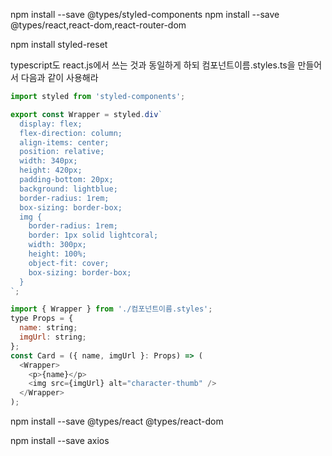 npm install --save @types/styled-components
npm install --save @types/react,react-dom,react-router-dom 

npm install styled-reset

typescript도 react.js에서 쓰는 것과 동일하게 하되
컴포넌트이름.styles.ts을 만들어서 다음과 같이 사용해라
```js
import styled from 'styled-components';

export const Wrapper = styled.div`
  display: flex;
  flex-direction: column;
  align-items: center;
  position: relative;
  width: 340px;
  height: 420px;
  padding-bottom: 20px;
  background: lightblue;
  border-radius: 1rem;
  box-sizing: border-box;
  img {
    border-radius: 1rem;
    border: 1px solid lightcoral;
    width: 300px;
    height: 100%;
    object-fit: cover;
    box-sizing: border-box;
  }
`;
```
```js
import { Wrapper } from './컴포넌트이름.styles';
type Props = {
  name: string;
  imgUrl: string;
};
const Card = ({ name, imgUrl }: Props) => (
  <Wrapper>
    <p>{name}</p>
    <img src={imgUrl} alt="character-thumb" />
  </Wrapper>
);

```


npm install --save @types/react @types/react-dom

npm install --save axios